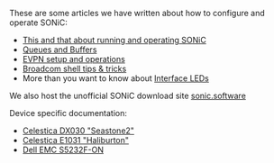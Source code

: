 These are some articles we have written about how to configure and operate SONiC:

 * [This and that about running and operating SONiC](misc.md)
 * [Queues and Buffers](queue.md)
 * [EVPN setup and operations](evpn.md)
 * [Broadcom shell tips & tricks](bcmsh.md)
 * More than you want to know about [Interface LEDs](led.md)
 
We also host the unofficial SONiC download site [sonic.software](https://sonic.software/)

Device specific documentation:

 * [Celestica DX030 "Seastone2"](x86_64-cel_seastone_2-r0/index.md)
 * [Celestica E1031 "Haliburton"](x86_64-cel_e1031-r0/index.md)
 * [Dell EMC S5232F-ON](x86_64-dellemc_s5232f_c3538-r0/index.md)
